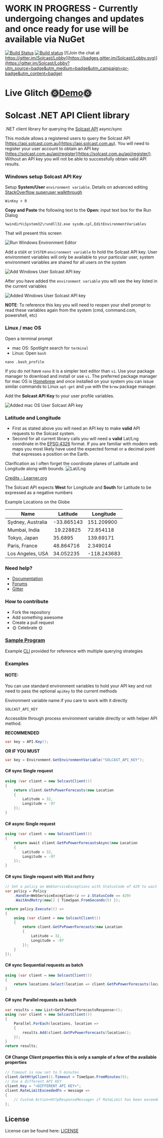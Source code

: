 # WORK IN PROGRESS - Currently undergoing changes and updates and once ready for use will be available via NuGet

[![Build Status](https://travis-ci.org/Solcast/solcast_net.svg?branch=master)](https://travis-ci.org/Solcast/solcast_net)
[![Build status](https://ci.appveyor.com/api/projects/status/bavavf78vnrsr2i5/branch/master?svg=true)](https://ci.appveyor.com/project/Siliconrob/solcast-net/branch/master)
[![Join the chat at https://gitter.im/Solcast/Lobby](https://badges.gitter.im/Solcast/Lobby.svg)](https://gitter.im/Solcast/Lobby?utm_source=badge&utm_medium=badge&utm_campaign=pr-badge&utm_content=badge)

# Live Glitch :sun_with_face:[Demo](https://solcast-demo.glitch.me/):sun_with_face:

# Solcast .NET API Client library

.NET client library for querying the [Solcast API](https://api.solcast.com.au) async/sync

This module allows a registered users to query the Solcast API [https://api.solcast.com.au](https://api.solcast.com.au).  You will need to register your user account to obtain an API key [https://solcast.com.au/api/register](https://solcast.com.au/api/register/).  Without an API key you will not be able to successfully obtain valid API results.

### Windows setup Solcast API Key

Setup **System/User** `environment variable`.  Details on advanced editing [StackOverflow superuser walkthrough](https://superuser.com/questions/949560/how-do-i-set-system-environment-variables-in-windows-10)

```
WinKey + R
```

**Copy and Paste** the following text to the **Open:** input text box for the Run Dialog

```
%windir%\System32\rundll32.exe sysdm.cpl,EditEnvironmentVariables
```

That will present this screen

![Run Windows Environment Editor](/imgs/win_launch_environment_editor.png)

Add a `USER` or `SYSTEM` `environment variable` to hold the Solcast API key.  User environment variables will only be available to your particular user, system environment variables are shared for all users on the system

![Add Windows User Solcast API key](/imgs/win_env_user_variable.png)

After you have added the `environment variable` you will see the key listed in the current variables

![Added Windows User Solcast API key](/imgs/win_solcast_variable.png)

**NOTE**: To reference this key you will need to reopen your shell prompt to read these variables again from the system (cmd, command.com, powershell, etc)


### Linux / mac OS

Open a terminal prompt
- mac OS: Spotlight search for `terminal`
- Linux: Open `bash`

```
nano .bash_profile
```

If you do not have `nano` it is a simpler text editor than `vi`.  Use your package manager to download and install or use `vi`.  The preferred package manager for mac OS is [Homebrew](https://brew.sh/) and once installed on your system you can issue similar commands to Linux `apt-get` and `yum` with the `brew` package manager.

Add the **Solcast API Key** to your user profile variables.

![Added mac OS User Solcast API key](/imgs/mac_os_environment_variable.png)

### Latitude and Longitude

- First as stated above you will need an API key to make **valid** API requests to the Solcast system.
- Second for all current library calls you will need a **valid** Lat/Lng coordinate in the [EPSG:4326](http://spatialreference.org/ref/epsg/wgs-84/) format.  If you are familiar with modern web maps you most likely have used the expected format or a decimal point that expresses a position on the Earth.

Clarification as I often forget the coordinate planes of Latitude and Longitude along with bounds.
![Lat/Lng](/imgs/Lat_Long.gif)

[Credits - Learner.org](http://www.learner.org/jnorth/tm/LongitudeIntro.html)

The Solcast API expects **West** for Longitude and **South** for Latitude to be expressed as a negative numbers

Example Locations on the Globe

Name | Latitude | Longitude
--- | --- | ---
Sydney, Australia | -33.865143 | 151.209900
Mumbai, India |‎ 19.228825 | 72.854118
Tokyo, Japan | 35.6895 | 139.69171
Paris, France | 48.864716 | 2.349014
Los Angeles, USA | 34.052235 | -118.243683

### Need help?
* [Documentation](https://solcast.com.au/api/docs/)
* [Forums](https://forums.solcast.com.au)
* [Gitter](https://gitter.im/Solcast/Lobby?utm_source=share-link&utm_medium=link&utm_campaign=share-link)

### How to contribute
 * Fork the repository
 * Add something awesome
 * Create a pull request
 * :sun_with_face: Celebrate :sun_with_face:

### [Sample Program](example/cli/Program.cs) 

Example [CLI](https://en.wikipedia.org/wiki/Command-line_interface) provided for reference with multiple querying strategies

### Examples

#### NOTE: 
You can use standard environment variables to hold your API key and not need to pass the optional `apiKey` to the current methods

Environment variable name if you care to work with it directly
```
SOLCAST_API_KEY
```

Accessible through process environment variable directly or with helper API method.

**RECOMMENDED**
```csharp
var key = API.Key();
```

**OR IF YOU MUST**
```csharp
var key = Environment.GetEnvironmentVariable("SOLCAST_API_KEY");
```

#### C# sync Single request
```csharp
using (var client = new SolcastClient())
{
	return client.GetPvPowerForecasts(new Location
	{
		Latitude = 32,
		Longitude = -97
	});
}

```

#### C# async Single request
```csharp
using (var client = new SolcastClient())
{
	return await client.GetPvPowerForecastsAsync(new Location
	{
		Latitude = 32,
		Longitude = -97
	});
}
```

#### C# sync Single request with Wait and Retry
```csharp
// Set a policy on WebServiceExceptions with StatusCode of 429 to wait and retry the request again in 5 seconds
var policy = Policy
	.Handle<WebServiceException>(z => z.StatusCode == 429)
	.WaitAndRetry(new[] { TimeSpan.FromSeconds(5) });

return policy.Execute(() =>
{
	using (var client = new SolcastClient())
	{
		return client.GetPvPowerForecasts(new Location
		{
			Latitude = 32,
			Longitude = -97
		});
	}
});
```

#### C# sync Sequential requests as batch
```csharp
using (var client = new SolcastClient())
{
	return locations.Select(location => client.GetPvPowerForecasts(location)).ToList();
}
```

#### C# sync Parallel requests as batch
```csharp
var results = new List<GetPvPowerForecastsResponse>();
using (var client = new SolcastClient())
{
	Parallel.ForEach(locations, location =>
	{
		results.Add(client.GetPvPowerForecasts(location));
	});                
}
return results;
```


#### C# Change Client properties this is only a sample of a few of the available properties
```csharp
// Timeout is now set to 5 minutes
client.GetHttpClient().Timeout = TimeSpan.FromMinutes(5);
// Use a different API KEY
client.Key = "<DIFFERENT API KEY>";
client.RateLimitExceededFn = message =>
{
	// Custom Action<HttpResponseMessage> if RateLimit has been exceeded
};
```

License
-------
License can be found here: [LICENSE](LICENSE)
